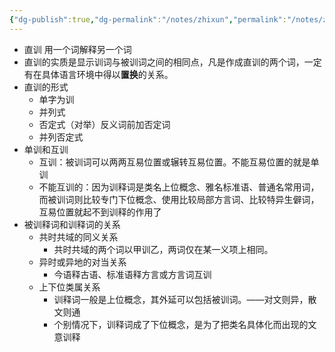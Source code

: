 ```yaml
---
{"dg-publish":true,"dg-permalink":"/notes/zhixun","permalink":"/notes/zhixun/","tags":["语言学"],"created":"2024-11-30T20:59:22.237+08:00","updated":"2025-03-02T20:09:12.587+08:00"}
---
```


- 直训 用一个词解释另一个词
- 直训的实质是显示训词与被训词之间的相同点，凡是作成直训的两个词，一定有在具体语言环境中得以**置换**的关系。
- 直训的形式
	- 单字为训
	- 并列式
	- 否定式（对举）反义词前加否定词
	- 并列否定式
- 单训和互训
	- 互训：被训词可以两两互易位置或辗转互易位置。不能互易位置的就是单训
	- 不能互训的：因为训释词是类名上位概念、雅名标准语、普通名常用词，而被训词则比较专门下位概念、使用比较局部方言词、比较特异生僻词，互易位置就起不到训释的作用了
- 被训释词和训释词的关系
	- 共时共域的同义关系
		- 共时共域的两个词以甲训乙，两词仅在某一义项上相同。
	- 异时或异地的对当关系
		- 今语释古语、标准语释方言或方言词互训
	- 上下位类属关系
		- 训释词一般是上位概念，其外延可以包括被训词。——对文则异，散文则通
		- 个别情况下，训释词成了下位概念，是为了把类名具体化而出现的文意训释